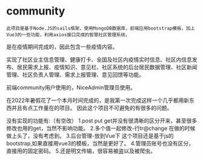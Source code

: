 # community
    此项目是基于Node.JS的sails框架，使用MongoDB数据库，前端应用bootstrap模板，加上Vue3的一些功能，利用axios接口完成的智慧社区管理系统。
是在疫情期间完成的，因此包含一些疫情内容。

  实现了社区业主信息管理、健康打卡、全国及社区内疫情实时信息、社区内信息发布、居民需求上报、疫情知识、意见栏、社区系统的后台居民数据管理、社区新闻管理、社区负责人管理、需求上报管理、意见回馈等功能。

前端community用户使用的，NiceAdmin管理员使用。

在2022年暑假花了一个本月时间完成的，是我第一次完成这样一个几乎都用新东西并且有点工作量在的项目。
因此这个项目不可避免的有很多的问题。

没有实现的功能有:（有空改）
1.post put get并没有很清晰的区分开来，甚至很多修改也用的get，当然不影响功能。
2.多个值一起修改-行tr@change
在做的时候做上头了，没有考虑到。
3.后台管理-放到Vue下
这个项目还是基于js的bootstrap,如果直接用vue3的模板，当然是更好了。
4.管理员账号也没有区分，直接用的固定密码。
5.还是明文传输，很容易被盗以及被爬虫。
